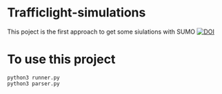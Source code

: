 # Trafficlight-simulations 
This poject is the first approach to get some siulations with SUMO 
[![DOI](https://zenodo.org/badge/186611821.svg)](https://zenodo.org/badge/latestdoi/186611821)

# To use this project
```
python3 runner.py
python3 parser.py 
```
